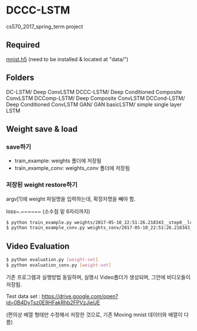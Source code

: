 # DCCC-LSTM
cs570_2017_spring_term project

## Required
[mnist.h5](https://drive.google.com/open?id=0B3kZyL62Zw6vOUJVUE94R3FjVjQ) (need to be installed & located at "data/")

## Folders
DC-LSTM/	Deep ConvLSTM
DCCC-LSTM/	Deep Conditioned Composite ConvLSTM 
DCComp-LSTM/	Deep Composite ConvLSTM 
DCCond-LSTM/	Deep Conditioned ConvLSTM 
GAN/	GAN
basicLSTM/ simple single layer LSTM

## Weight save & load

### save하기
- train_example: weights 폴더에 저장됨
- train_example_conv: weights_conv 폴더에 저장됨

### 저장된 weight restore하기
argv[1]에 weight 파일명을 입력하는데, 확장자명을 빼야 함.

loss~.~~~~~~ (소수점 밑 6자리까지)

```bash
$ python train_example.py weights/2017-05-10_22:51:26.218343__step0__loss2839.130859
$ python train_example_conv.py weights_conv/2017-05-10_22:51:26.218343__step0__loss2839.130859
```

## Video Evaluation

```bash
$ python evaluation.py [weight-set]
$ python evaluation_conv.py [weight-set]
```

 기존 프로그램과 실행방법 동일하며, 실행시 Video폴더가 생성되며, 그안에 비디오들이 저장됨.
 
 Test data set :  https://drive.google.com/open?id=0B4DyTsz0E9HFakRhb2FPVzJieUE
 
 (편의상 배열 형태만 수정해서 저장한 것으로, 기존 Moving mnist 데이터와 배열이 다름)

